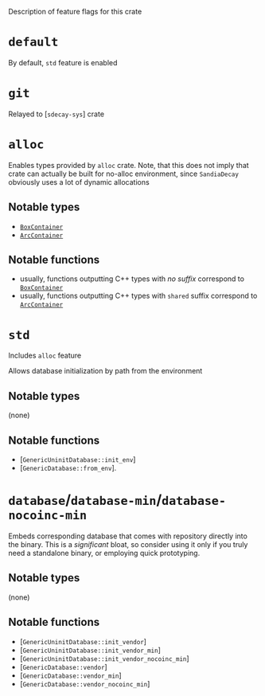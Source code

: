 Description of feature flags for this crate

# `default`

By default, `std` feature is enabled

# `git`

Relayed to [`sdecay-sys`] crate

# `alloc`

Enables types provided by `alloc` crate. Note, that this does not imply that crate can actually be built for no-alloc environment, since `SandiaDecay` obviously uses a lot of dynamic allocations

## Notable types
- [`BoxContainer`](crate::container::BoxContainer)
- [`ArcContainer`](crate::container::ArcContainer)

## Notable functions
- usually, functions outputting C++ types with _no suffix_ correspond to [`BoxContainer`](crate::container::BoxContainer)
- usually, functions outputting C++ types with `shared` suffix correspond to [`ArcContainer`](crate::container::ArcContainer)

# `std`

<section class="info">
Includes <code>alloc</code> feature
</section>

Allows database initialization by path from the environment

## Notable types
(none)

## Notable functions
- [`GenericUninitDatabase::init_env`]
- [`GenericDatabase::from_env`].

# `database`/`database-min`/`database-nocoinc-min`

Embeds corresponding database that comes with repository directly into the binary. This is a _significant_ bloat, so consider using it only if you truly need a standalone binary, or employing quick prototyping.

## Notable types
(none)

## Notable functions
- [`GenericUninitDatabase::init_vendor`]
- [`GenericUninitDatabase::init_vendor_min`]
- [`GenericUninitDatabase::init_vendor_nocoinc_min`]
- [`GenericDatabase::vendor`]
- [`GenericDatabase::vendor_min`]
- [`GenericDatabase::vendor_nocoinc_min`]
